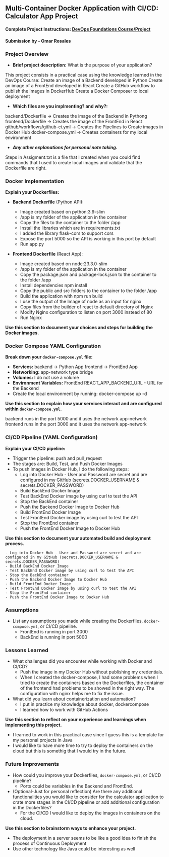 ## Multi-Container Docker Application with CI/CD: Calculator App Project

#### Complete Project Instructions: [DevOps Foundations Course/Project](https://github.com/shiftkey-labs/DevOps-Foundations-Course/tree/master/Project)

#### Submission by - Omar Rosales

### Project Overview

- **Brief project description:** What is the purpose of your application?

This project consists in a practical case using the knowledge learned in the DevOps Course:
Create an image of a Backend developed in Python
Create an image of a FrontEnd developed in React
Create a GitHub workflow to publish the images in DockerHub
Create a Docker Composer to local deployment

- **Which files are you implmenting? and why?:**

backend/Dockerfile -> Creates the image of the Backend in Pythong
frontend/Dockerfile -> Creates the image of the FrontEnd in React
github/workflows/github-ci.yml -> Creates the Pipelines to Create images in Docker Hub
docker-compose.yml -> Creates containers for my local environment


- _**Any other explanations for personal note taking.**_

Steps in Assigment.txt is a file that I created when you could find commands that I used to create local images and validate that the Dockerfile are right.


### Docker Implementation

**Explain your Dockerfiles:**

- **Backend Dockerfile** (Python API):
    - Image created based on python:3.9-slim
    - /app is my folder of the application in the container
    - Copy the files to the container to the folder /app
    - Install the libraries which are in requirements.txt 
    - I added the library flask-cors to support cors
    - Expose the port 5000 so the API is working in this port by default
    - Run app.py 


- **Frontend Dockerfile** (React App):
    - Image created based on node:23.3.0-slim 
    - /app is my folder of the application in the container
    - Copy the package.json and package-lock.json to the container to the folder /app
    - Install dependencies npm install
    - Copy the public and src folders to the container to the folder /app
    - Build the application with npm run build
    - I use the output of the Image of node as an input for nginx
    - Copy files from the builder of react to default directory of Nginx
    - Modify Nginx configuration to listen on port 3000 instead of 80
    - Run Nginx


**Use this section to document your choices and steps for building the Docker images.**


### Docker Compose YAML Configuration

**Break down your `docker-compose.yml` file:**

- **Services:** 
  backend -> Python App
  frontend -> FrontEnd App
- **Networking:** app-network type bridge
- **Volumes:** I do not use a volume
- **Environment Variables:** 
  FrontEnd
  REACT_APP_BACKEND_URL - URL for the Backend
- Create the local environment by running: docker-compose up -d


**Use this section to explain how your services interact and are configured within `docker-compose.yml`.**

backend runs in the port 5000 and it uses the network app-network
frontend runs in the port 3000 and it uses the network app-network


### CI/CD Pipeline (YAML Configuration)

**Explain your CI/CD pipeline:**

- Trigger the pipeline: push and pull_request 
- The stages are: Build, Test, and Push Docker Images
- To push images in Docker Hub, I do the following steps:
    - Log into Docker Hub - User and Password are secret and are configured in my GitHub (secrets.DOCKER_USERNAME &  secrets.DOCKER_PASSWORD)
    - Build BackEnd Docker Image
    - Test BackEnd Docker image by using curl to test the API
    - Stop the BackEnd container
    - Push the Backend Docker Image to Docker Hub
    - Build FrontEnd Docker Image
    - Test FrontEnd Docker image by using curl to test the API
    - Stop the FrontEnd container
    - Push the FrontEnd Docker Image to Docker Hub

**Use this section to document your automated build and deployment process.**

    - Log into Docker Hub - User and Password are secret and are configured in my GitHub (secrets.DOCKER_USERNAME &  secrets.DOCKER_PASSWORD)
    - Build BackEnd Docker Image
    - Test BackEnd Docker image by using curl to test the API
    - Stop the BackEnd container
    - Push the Backend Docker Image to Docker Hub
    - Build FrontEnd Docker Image
    - Test FrontEnd Docker image by using curl to test the API
    - Stop the FrontEnd container
    - Push the FrontEnd Docker Image to Docker Hub


### Assumptions

- List any assumptions you made while creating the Dockerfiles, `docker-compose.yml`, or CI/CD pipeline. 
    - FrontEnd is running in port 3000
    - BackEnd is running in port 5000 


### Lessons Learned

- What challenges did you encounter while working with Docker and CI/CD?
    - Push the image in my Docker Hub without publishing my credentials.
    - When I created the docker-compose, I had some problems when I tried to create the containers based on 
      the Dockerfiles, the container of the frontend had problems to be showed in the right way. The configuration with
      nginx helps me to fix the issue.
- What did you learn about containerization and automation?
    - I put in practice my knowledge about docker, dockercompose
    - I learned how to work with GitHub Actions

**Use this section to reflect on your experience and learnings when implementing this project.**

- I learned to work in this practical case since I guess this is a template for my personal projects in Java
- I would like to have more time to try to deploy the containers on the cloud but this is somethig that I would try in the future.

### Future Improvements

- How could you improve your Dockerfiles, `docker-compose.yml`, or CI/CD pipeline? 
    - Ports could be variables in the Backend and FrontEnd.
- (Optional-Just for personal reflection) Are there any additional functionalities you would like to consider for the calculator application to crate more stages in the CI/CD pipeline or add additional configuration in the Dockerfiles?
    - For the CI/CD I would like to deploy the images in containers on the cloud.

**Use this section to brainstorm ways to enhance your project.**

- The deployment in a server seems to be like a good idea to finish the process of Continuous Deployment
- Use other technology like Java could be interesting as well

<!-- BEST OF LUCK! -->
